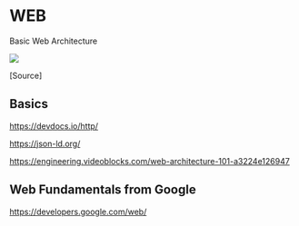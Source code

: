 # WEB

Basic Web Architecture

<img src="https://github.com/manjufy/code-school/blob/master/1_K6M-x-6e39jMq_c-2xqZIQ.png">

[Source]

## Basics

https://devdocs.io/http/

https://json-ld.org/

https://engineering.videoblocks.com/web-architecture-101-a3224e126947



## Web Fundamentals from Google 

https://developers.google.com/web/


